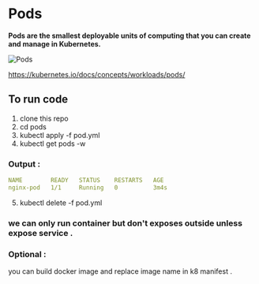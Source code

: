 # Pods

<b> Pods are the smallest deployable units of computing that you can create and manage in Kubernetes. </b>

<img src="https://cdn.coderise.io/m/2018/01/22044232/kubernetes-pods.png" alt="Pods">

https://kubernetes.io/docs/concepts/workloads/pods/

## To run code 
1. clone this repo 
2. cd pods
3. kubectl apply -f pod.yml
4. kubectl get pods -w  <br>

### Output : 
```yaml
NAME        READY   STATUS    RESTARTS   AGE
nginx-pod   1/1     Running   0          3m4s
```
5. kubectl delete -f pod.yml
### we can only run container but don't exposes outside unless expose service .

### Optional : 
you can build docker image and replace image name in k8 manifest .
